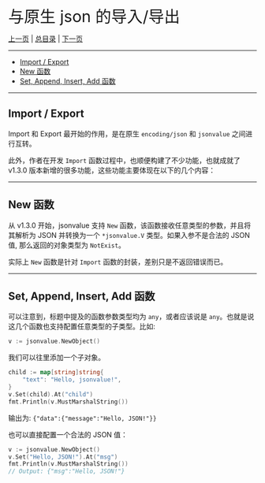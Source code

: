 
<font size=6>与原生 json 的导入/导出</font>

[上一页](./04_set.md) | [总目录](./README.md) | [下一页](./07_iteration.md)

---

- [Import / Export](#import--export)
- [New 函数](#new-函数)
- [Set, Append, Insert, Add 函数](#set-append-insert-add-函数)

---

## Import / Export

Import 和 Export 最开始的作用，是在原生 `encoding/json` 和 `jsonvalue` 之间进行互转。

此外，作者在开发 `Import` 函数过程中，也顺便构建了不少功能，也就成就了 v1.3.0 版本新增的很多功能，这些功能主要体现在以下的几个内容：

---

## New 函数

从 v1.3.0 开始，jsonvalue 支持 `New` 函数，该函数接收任意类型的参数，并且将其解析为 JSON 并转换为一个 `*jsonvalue.V` 类型。如果入参不是合法的 JSON 值, 那么返回的对象类型为 `NotExist`。

实际上 `New` 函数是针对 `Import` 函数的封装，差别只是不返回错误而已。

---

## Set, Append, Insert, Add 函数

可以注意到，标题中提及的函数参数类型均为 `any`，或者应该说是 `any`。也就是说这几个函数也支持配置任意类型的子类型。比如:

```go
v := jsonvalue.NewObject()
```

我们可以往里添加一个子对象。

```go
child := map[string]string{
    "text": "Hello, jsonvalue!",
}
v.Set(child).At("child")
fmt.Println(v.MustMarshalString())
```

输出为: `{"data":{"message":"Hello, JSON!"}}`

也可以直接配置一个合法的 JSON 值：

```go
v := jsonvalue.NewObject()
v.Set("Hello, JSON!").At("msg")
fmt.Println(v.MustMarshalString())
// Output: {"msg":"Hello, JSON!"}
```


